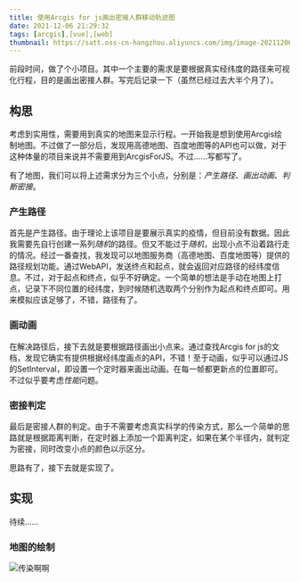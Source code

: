 ```yaml
---
title: 使用Arcgis for js画出密接人群移动轨迹图
date: 2021-12-06 21:29:32
tags: [arcgis],[vue],[web]
thumbnail: https://satt.oss-cn-hangzhou.aliyuncs.com/img/image-20211206213201817.png
---
```


前段时间，做了个小项目。其中一个主要的需求是要根据真实经纬度的路径来可视化行程，目的是画出密接人群。写完后记录一下（虽然已经过去大半个月了）。

## 构思

考虑到实用性，需要用到真实的地图来显示行程。一开始我是想到使用Arcgis绘制地图。不过做了一部分后，发现用高德地图、百度地图等的API也可以做，对于这种体量的项目来说并不需要用到ArcgisForJS。不过……写都写了。

有了地图，我们可以将上述需求分为三个小点，分别是：*产生路径*、*画出动画*、*判断密接*。

### 产生路径

首先是产生路径。由于理论上该项目是要展示真实的疫情，但目前没有数据。因此我需要先自行创建一系列*随机*的路径。但又不能过于*随机*，出现小点不沿着路行走的情况。经过一番查找，我发现可以地图服务商（高德地图、百度地图等）提供的路径规划功能。通过WebAPI，发送终点和起点，就会返回对应路径的经纬度信息。不过，对于起点和终点，似乎不好确定。一个简单的想法是手动在地图上打点，记录下不同位置的经纬度，到时候随机选取两个分别作为起点和终点即可。用来模拟应该足够了，不错，路径有了。

### 画动画

在解决路径后，接下去就是要根据路径画出小点来。通过查找Arcgis for js的文档，发现它确实有提供根据经纬度画点的API，不错！至于动画，似乎可以通过JS的SetInterval，即设置一个定时器来画出动画。在每一帧都更新点的位置即可。不过似乎要考虑*性能*问题。

### 密接判定

最后是密接人群的判定。由于不需要考虑真实科学的传染方式，那么一个简单的思路就是根据距离判断，在定时器上添加一个距离判定，如果在某个半径内，就判定为密接，同时改变小点的颜色以示区分。

思路有了，接下去就是实现了。

## 实现

待续……

### 地图的绘制





![传染啊啊](https://satt.oss-cn-hangzhou.aliyuncs.com/img/传染啊啊.gif)
